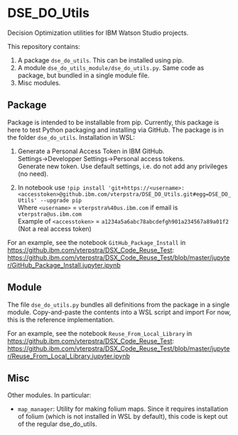 # DSE_DO_Utils
Decision Optimization utilities for IBM Watson Studio projects.

This repository contains:
1. A package `dse_do_utils`. This can be installed using pip.
2. A module `dse_do_utils_module/dse_do_utils.py`. Same code as package, but bundled in a single module file.
3. Misc modules.

## Package
Package is intended to be installable from pip.
Currently, this package is here to test Python packaging and installing via GitHub.
The package is in the folder `dse_do_utils`.
Installation in WSL:
1. Generate a Personal Access Token in IBM GitHub.<br>
Settings->Developper Settings->Personal access tokens.<br>
Generate new token. Use default settings, i.e. do not add any privileges (no need).

2. In notebook use
`!pip install 'git+https://<username>:<accesstoken>@github.ibm.com/vterpstra/DSE_DO_Utils.git#egg=DSE_DO_Utils' --upgrade pip`<br>
Where `<username>` = `vterpstra%40us.ibm.com` if email is `vterpstra@us.ibm.com`<br>
Example of `<accesstoken>` = `a1234a5a6abc78abcdefgh901a234567a89a01f2` (Not a real access token)<br>

For an example, see the notebook `GitHub_Package_Install` in https://github.ibm.com/vterpstra/DSX_Code_Reuse_Test:
https://github.ibm.com/vterpstra/DSX_Code_Reuse_Test/blob/master/jupyter/GitHub_Package_Install.jupyter.ipynb

## Module
The file `dse_do_utils.py` bundles all definitions from the package in a single module.
Copy-and-paste the contents into a WSL script and import
For now, this is the reference implementation.

For an example, see the notebook `Reuse_From_Local_Library` in https://github.ibm.com/vterpstra/DSX_Code_Reuse_Test:
https://github.ibm.com/vterpstra/DSX_Code_Reuse_Test/blob/master/jupyter/Reuse_From_Local_Library.jupyter.ipynb

## Misc
Other modules. In particular:
* `map_manager`: Utility for making folium maps. Since it requires installation of folium (which is not installed in WSL by default), this code is kept out of the regular dse_do_utils.

